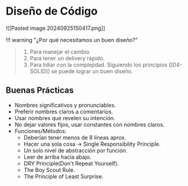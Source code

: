 # Diseño de Código

![[Pasted image 20240925150417.png]]



!!! warning "¿Por qué necesitamos un buen diseño?"
> 1. Para manejar el cambio.
> 2. Para tener un delivery rápido.
> 3. Para lidiar con la complejidad.
> Siguiendo los principios [[04-SOLID]] se puede lograr un buen diseño.

## Buenas Prácticas
- Nombres significativos y pronunciables.
- Preferir nombres claros a comentarios.
- Usar nombres que revelen su intención.
- No dejar valores fijos, usar constantes con nombres claros.
- Funciones/Métodos:
	- Deberían tener menos de 8 líneas aprox.
	- Hacer una sola cosa -> Single Responsibility Principle.
	- Un solo nivel de abstracción por función.
	- Leer de arriba hacia abajo.
	- DRY Principle(Don't Repeat Yourself).
	- The Boy Scout Rule.
	- The Principle of Least Surprise.
